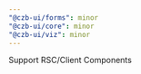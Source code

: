 ```yaml
---
"@czb-ui/forms": minor
"@czb-ui/core": minor
"@czb-ui/viz": minor
---
```


Support RSC/Client Components
